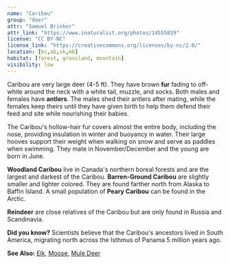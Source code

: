 ```yaml
---
name: "Caribou"
group: "deer"
attr: "Samuel Brinker"
attr_link: "https://www.inaturalist.org/photos/14555819"
license: "CC BY-NC"
license_link: "https://creativecommons.org/licenses/by-nc/2.0/"
location: [bc,ab,sk,mb]
habitat: [forest, grassland, mountain]
visibility: low
---
```

Caribou are very large deer (4-5 ft). They have brown **fur** fading to off-white around the neck with a white tail, muzzle, and socks. Both males and females have **antlers**. The males shed their antlers after mating, while the females keep theirs until they have given birth to help them defend their feed and site while nourishing their babies.

The Caribou's hollow-hair fur covers almost the entire body, including the nose, providing insulation in winter and buoyancy in water. Their large hooves support their weight when walking on snow and serve as paddles when swimming. They mate in November/December and the young are born in June.

**Woodland Caribou** live in Canada's northern boreal forests and are the largest and darkest of the Caribou. **Barren-Ground Caribou** are slightly smaller and lighter colored. They are found farther north from Alaska to Baffin Island. A small population of **Peary Caribou** can be found in the Arctic.

**Reindeer** are close relatives of the Caribou but are only found in Russia and Scandinavia.

**Did you know?** Scientists believe that the Caribou's ancestors lived in South America, migrating north across the Isthmus of Panama 5 million years ago.

<!-- generated, do not edit -->
**See Also:**
[Elk](/{{section}}/elk),
[Moose](/{{section}}/moose),
[Mule Deer](/{{section}}/muledeer)
